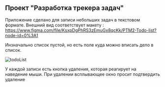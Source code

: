## Проект "Разработка трекера задач"

Приложение сделано для записи небольших задач в текстовом формате.
Внешний вид соответствует макету : 
https://www.figma.com/file/KsxpDgPhRS3zEmuGx8qcKk/PTM2-Todo-list?node-id=0%3A1 

Инзначально список пустой, но есть поле куда можно вписать дело в список.

![todoList](https://user-images.githubusercontent.com/92203369/194569491-9f82e875-49c3-46f2-9916-367503e6e9a1.png)

У каждой записи есть кнопка удаления, которая реагирует на наведение мыши. При удалении всплывающее окно просит подтвердить удаление



